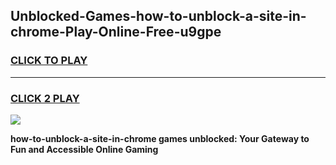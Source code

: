 
## Unblocked-Games-how-to-unblock-a-site-in-chrome-Play-Online-Free-u9gpe
<h3>
<a href="https://premium76.site?title=how-to-unblock-a-site-in-chrome&ref=26A">CLICK TO PLAY</a></h3>
<hr>

<h3>
<a href="https://premium76.site?title=how-to-unblock-a-site-in-chrome&ref=26A">CLICK 2 PLAY</a>
  
</h3>

<a href="https://premium76.site?title=how-to-unblock-a-site-in-chrome&ref=26A"><img src="https://clearcache.store/games.png"></a>


**how-to-unblock-a-site-in-chrome games unblocked: Your Gateway to Fun and Accessible Online Gaming**
